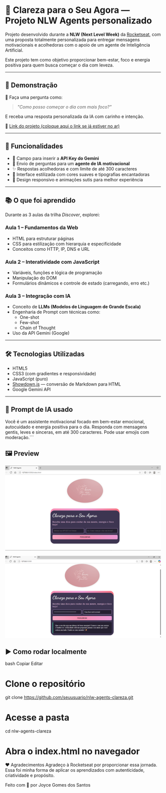 # 💖 Clareza para o Seu Agora — Projeto NLW Agents personalizado

Projeto desenvolvido durante a **NLW (Next Level Week)** da [Rocketseat](https://rocketseat.com.br/), com uma proposta totalmente personalizada para entregar mensagens motivacionais e acolhedoras com o apoio de um agente de Inteligência Artificial.

Este projeto tem como objetivo proporcionar bem-estar, foco e energia positiva para quem busca começar o dia com leveza.

---

## 🌟 Demonstração

🧠 Faça uma pergunta como:
> *"Como posso começar o dia com mais foco?"*

E receba uma resposta personalizada da IA com carinho e intenção.

🚀 [Link do projeto (coloque aqui o link se já estiver no ar)](https://seuprojeto.vercel.app)

---

## 🧩 Funcionalidades

- 🔐 Campo para inserir a **API Key do Gemini**
- 💬 Envio de perguntas para um **agente de IA motivacional**
- ✨ Respostas acolhedoras e com limite de até 300 caracteres
- 🎨 Interface estilizada com cores suaves e tipografias encantadoras
- 📱 Design responsivo e animações sutis para melhor experiência

---

## 📚 O que foi aprendido

Durante as 3 aulas da trilha *Discover*, explorei:

### Aula 1 – Fundamentos da Web
- HTML para estruturar páginas
- CSS para estilização com hierarquia e especificidade
- Conceitos como HTTP, IP, DNS e URL

### Aula 2 – Interatividade com JavaScript
- Variáveis, funções e lógica de programação
- Manipulação do DOM
- Formulários dinâmicos e controle de estado (carregando, erro etc.)

### Aula 3 – Integração com IA
- Conceito de **LLMs (Modelos de Linguagem de Grande Escala)**
- Engenharia de Prompt com técnicas como:
  - One-shot
  - Few-shot
  - Chain of Thought
- Uso da API Gemini (Google)

---

## 🛠️ Tecnologias Utilizadas

- HTML5
- CSS3 (com gradientes e responsividade)
- JavaScript (puro)
- [Showdown.js](https://github.com/showdownjs/showdown) — conversão de Markdown para HTML
- Google Gemini API

---

## 🧠 Prompt de IA usado

Você é um assistente motivacional focado em bem-estar emocional, autocuidado e energia positiva para o dia. Responda com mensagens gentis, leves e sinceras, em até 300 caracteres. Pode usar emojis com moderação.```

## 🖼️ Preview

![Tela Inicial](image.png)

![Pergunta realizada](image-1.png)


## ▶️ Como rodar localmente
bash
Copiar
Editar
# Clone o repositório
git clone https://github.com/seuusuario/nlw-agents-clareza.git

# Acesse a pasta
cd nlw-agents-clareza

# Abra o index.html no navegador

❤️ Agradecimentos
Agradeço à Rocketseat por proporcionar essa jornada. Essa foi minha forma de aplicar os aprendizados com autenticidade, criatividade e propósito.

Feito com 🌸 por Joyce Gomes dos Santos